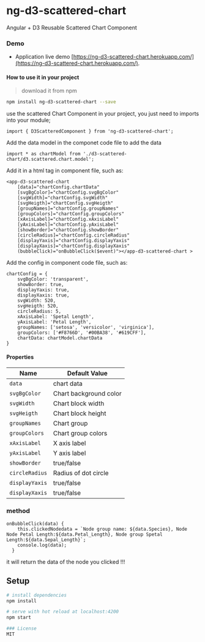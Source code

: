 # ng-d3-scattered-chart

Angular + D3 Reusable Scattered Chart Component


### Demo

   * Application live demo [https://ng-d3-scattered-chart.herokuapp.com/](https://ng-d3-scattered-chart.herokuapp.com/).

#### How to use it in your project
> download it from npm

```bash
npm install ng-d3-scattered-chart --save
```

use the scattered Chart Component in your project, you just need to imports into your module;

```es6
import { D3ScatteredComponent } from 'ng-d3-scattered-chart';
```

Add the data model in the componet code file to add the data 
```es6
import * as chartModel from './d3-scattered-chart/d3.scattered.chart.model';
```

Add it in a html tag in component file, such as:
```
<app-d3-scattered-chart 
    [data]="chartConfig.chartData" 
    [svgBgColor]="chartConfig.svgBgColor"
    [svgWidth]="chartConfig.svgWidth" 
    [svgHeigth]="chartConfig.svgHeigth" 
    [groupNames]="chartConfig.groupNames"
    [groupColors]="chartConfig.groupColors" 
    [xAxisLabel]="chartConfig.xAxisLabel" 
    [yAxisLabel]="chartConfig.yAxisLabel"
    [showBorder]="chartConfig.showBorder" 
    [circleRadius]="chartConfig.circleRadius"
    [displayYaxis]="chartConfig.displayYaxis"
    [displayXaxis]="chartConfig.displayXaxis" 
    (bubbleClick)="onBubbleClick($event)"></app-d3-scattered-chart >

```

Add the config in component code file, such as:
```
chartConfig = {
    svgBgColor: 'transparent',
    showBorder: true,
    displayYaxis: true,
    displayXaxis: true,
    svgWidth: 520,
    svgHeigth: 520,
    circleRadius: 5,
    xAxisLabel: 'Spetal Length',
    yAxisLabel: 'Petal Length',
    groupNames: ['setosa', 'versicolor', 'virginica'],
    groupColors: ['#F8766D', '#00BA38', '#619CFF'],
    chartData: chartModel.chartData
}

```

#### Properties

| Name             | Default Value                                                         |
|------------------|-----------------------------------------------------------------------|
| `data`           | chart data                                                            |
| `svgBgColor`     | Chart background color                                                |
| `svgWidth`       | Chart block width                                                     |
| `svgHeigth`      | Chart block height                                                    |
| `groupNames`     | Chart group                                                           |
| `groupColors`    | Chart group colors                                                    |
| `xAxisLabel`     | X axis label                                                          |
| `yAxisLabel`     | Y axis label                                                          |
| `showBorder`     | true/false                                                            |
| `circleRadius`   | Radius of dot circle                                                  |
| `displayYaxis`   | true/false                                                            |
| `displayXaxis`   | true/false                                                            |


### method

```
onBubbleClick(data) {
    this.clickedNodedata = `Node group name: ${data.Species}, Node Node Petal Length:${data.Petal_Length}, Node group Spetal Length:${data.Sepal_Length}`;
    console.log(data);
  }
```

it will return the data of the node you clicked !!!



## Setup

``` bash
# install dependencies
npm install

# serve with hot reload at localhost:4200
npm start

### License
MIT
